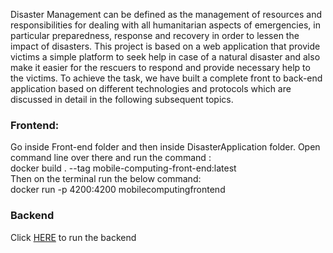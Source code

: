 Disaster Management can be defined as the management of resources and responsibilities for dealing with all humanitarian aspects of emergencies, in particular preparedness, response and recovery in order to lessen the impact of disasters. This project is based on a web application that provide victims a simple platform to seek help in case of a natural disaster and also make it easier for the rescuers to respond and provide necessary help to the victims. To achieve the task, we have built a complete front to back-end application based on different technologies and protocols which are discussed in detail in the following subsequent topics.

### Frontend:

Go inside Front-end folder and then inside DisasterApplication folder. Open command line over there and run the command : <br>
docker build . --tag mobile-computing-front-end:latest <br>
Then on the terminal run the below command: <br>
docker run -p 4200:4200 mobilecomputingfrontend <br>

### Backend

Click [HERE](https://github.com/chetan2510/MCProject) to run the backend
